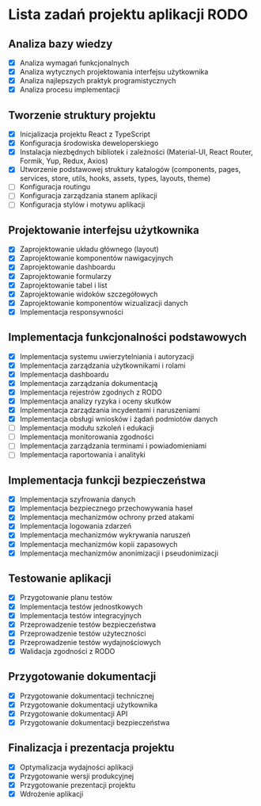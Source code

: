 # Lista zadań projektu aplikacji RODO

## Analiza bazy wiedzy
- [x] Analiza wymagań funkcjonalnych
- [x] Analiza wytycznych projektowania interfejsu użytkownika
- [x] Analiza najlepszych praktyk programistycznych
- [x] Analiza procesu implementacji

## Tworzenie struktury projektu
- [x] Inicjalizacja projektu React z TypeScript
- [x] Konfiguracja środowiska deweloperskiego
- [x] Instalacja niezbędnych bibliotek i zależności (Material-UI, React Router, Formik, Yup, Redux, Axios)
- [x] Utworzenie podstawowej struktury katalogów (components, pages, services, store, utils, hooks, assets, types, layouts, theme)
- [ ] Konfiguracja routingu
- [ ] Konfiguracja zarządzania stanem aplikacji
- [ ] Konfiguracja stylów i motywu aplikacji

## Projektowanie interfejsu użytkownika
- [x] Zaprojektowanie układu głównego (layout)
- [x] Zaprojektowanie komponentów nawigacyjnych
- [x] Zaprojektowanie dashboardu
- [x] Zaprojektowanie formularzy
- [x] Zaprojektowanie tabel i list
- [x] Zaprojektowanie widoków szczegółowych
- [x] Zaprojektowanie komponentów wizualizacji danych
- [x] Implementacja responsywności

## Implementacja funkcjonalności podstawowych
- [x] Implementacja systemu uwierzytelniania i autoryzacji
- [x] Implementacja zarządzania użytkownikami i rolami
- [x] Implementacja dashboardu
- [x] Implementacja zarządzania dokumentacją
- [x] Implementacja rejestrów zgodnych z RODO
- [x] Implementacja analizy ryzyka i oceny skutków
- [x] Implementacja zarządzania incydentami i naruszeniami
- [x] Implementacja obsługi wniosków i żądań podmiotów danych
- [ ] Implementacja modułu szkoleń i edukacji
- [ ] Implementacja monitorowania zgodności
- [ ] Implementacja zarządzania terminami i powiadomieniami
- [ ] Implementacja raportowania i analityki

## Implementacja funkcji bezpieczeństwa
- [x] Implementacja szyfrowania danych
- [x] Implementacja bezpiecznego przechowywania haseł
- [x] Implementacja mechanizmów ochrony przed atakami
- [x] Implementacja logowania zdarzeń
- [x] Implementacja mechanizmów wykrywania naruszeń
- [x] Implementacja mechanizmów kopii zapasowych
- [x] Implementacja mechanizmów anonimizacji i pseudonimizacji

## Testowanie aplikacji
- [x] Przygotowanie planu testów
- [x] Implementacja testów jednostkowych
- [x] Implementacja testów integracyjnych
- [x] Przeprowadzenie testów bezpieczeństwa
- [x] Przeprowadzenie testów użyteczności
- [x] Przeprowadzenie testów wydajnościowych
- [x] Walidacja zgodności z RODO

## Przygotowanie dokumentacji
- [x] Przygotowanie dokumentacji technicznej
- [x] Przygotowanie dokumentacji użytkownika
- [x] Przygotowanie dokumentacji API
- [x] Przygotowanie dokumentacji bezpieczeństwa

## Finalizacja i prezentacja projektu
- [x] Optymalizacja wydajności aplikacji
- [x] Przygotowanie wersji produkcyjnej
- [x] Przygotowanie prezentacji projektu
- [x] Wdrożenie aplikacji
